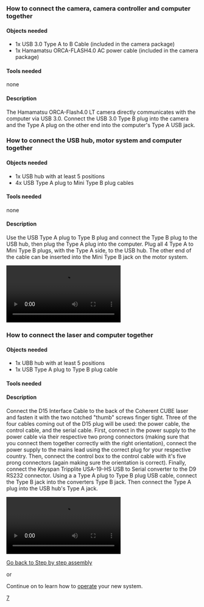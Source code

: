 ---
---
### How to connect the camera, camera controller and computer together

#### Objects needed

  - 1x USB 3.0 Type A to B Cable (included in the camera package)
  - 1x Hamamatsu ORCA-FLASH4.0 AC power cable (included in the camera
    package)

#### Tools needed

none

#### Description

The Hamamatsu ORCA-Flash4.0 LT camera directly communicates with the
computer via USB 3.0. Connect the USB 3.0 Type B plug into the camera
and the Type A plug on the other end into the computer's Type A USB
jack.

### How to connect the USB hub, motor system and computer together

#### Objects needed

  - 1x USB hub with at least 5 positions
  - 4x USB Type A plug to Mini Type B plug cables

#### Tools needed

none

#### Description

Use the USB Type A plug to Type B plug and connect the Type B plug to
the USB hub, then plug the Type A plug into the computer. Plug all 4
Type A to Mini Type B plugs, with the Type A side, to the USB hub. The
other end of the cable can be inserted into the Mini Type B jack on the
motor system.

![Connecting\_the\_4d\_stage.ogv](Connecting_the_4d_stage.ogv
"Connecting_the_4d_stage.ogv")

### How to connect the laser and computer together

#### Objects needed

  - 1x UBB hub with at least 5 positions
  - 1x USB Type A plug to Type B plug cable

#### Tools needed

#### Description

Connect the D15 Interface Cable to the back of the Coherent CUBE laser
and fasten it with the two notched "thumb" screws finger tight. Three of
the four cables coming out of the D15 plug will be used: the power
cable, the control cable, and the serial cable. First, connect in the
power supply to the power cable via their respective two prong
connectors (making sure that you connect them together correctly with
the right orientation), connect the power supply to the mains lead using
the correct plug for your respective country. Then, connect the control
box to the control cable with it's five prong connectors (again making
sure the orientation is correct). Finally, connect the Keyspan Tripplite
USA-19-HS USB to Serial converter to the D9 RS232 connector. Using a a
Type A plug to Type B plug USB cable, connect the Type B jack into the
converters Type B jack. Then connect the Type A plug into the USB hub's
Type A jack.

![Connecting\_the\_laser\_to\_the\_computer.ogv](Connecting_the_laser_to_the_computer.ogv
"Connecting_the_laser_to_the_computer.ogv")

[Go back to Step by step assembly](Step_by_step_assembly "wikilink")

or

Continue on to learn how to [operate](Operation "wikilink") your new
system.

[7](Category:Assembly "wikilink")
